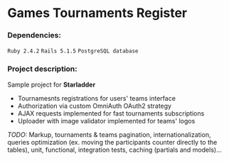 # Games Tournaments Register

### Dependencies:
`Ruby 2.4.2`
`Rails 5.1.5`
`PostgreSQL database`

### Project description:
Sample project for **Starladder** 
 - Tournamesnts registrations for users' teams interface
 - Authorization via custom OmniAuth OAuth2 strategy
 - AJAX requests implemented for fast tournaments subscriptions
 - Uploader with image validator implemented for teams' logos

*TODO:* Markup, tournaments & teams pagination, internationalization, queries optimization (ex. moving the participants counter directly to the tables), unit, functional, integration tests, caching (partials and models)...
